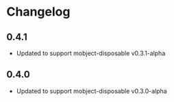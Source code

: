 # Changelog

## 0.4.1

- Updated to support mobject-disposable v0.3.1-alpha

## 0.4.0

- Updated to support mobject-disposable v0.3.0-alpha
